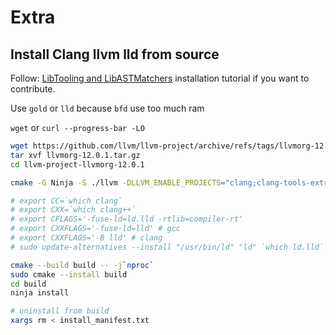 # Extra

## Install Clang llvm lld from source

Follow: [LibTooling and LibASTMatchers](https://clang.llvm.org/docs/LibASTMatchersTutorial.html) installation tutorial if you want to contribute.

Use `gold` or `lld` because `bfd` use too much ram

`wget` or `curl --progress-bar -LO`

```sh
wget https://github.com/llvm/llvm-project/archive/refs/tags/llvmorg-12.0.1.tar.gz
tar xvf llvmorg-12.0.1.tar.gz
cd llvm-project-llvmorg-12.0.1

cmake -G Ninja -S ./llvm -DLLVM_ENABLE_PROJECTS="clang;clang-tools-extra;lld" -DCMAKE_BUILD_TYPE=Release -DLLVM_USE_LINKER=gold -B build

# export CC=`which clang`
# export CXX=`which clang++`
# export CFLAGS='-fuse-ld=ld.lld -rtlib=compiler-rt'
# export CXXFLAGS='-fuse-ld=lld' # gcc
# export CXXFLAGS='-B lld' # clang
# sudo update-alternatives --install "/usr/bin/ld" "ld" `which ld.lld` 10

cmake --build build -- -j`nproc`
sudo cmake --install build
cd build
ninja install
```

```sh
# uninstall from build
xargs rm < install_manifest.txt
```
